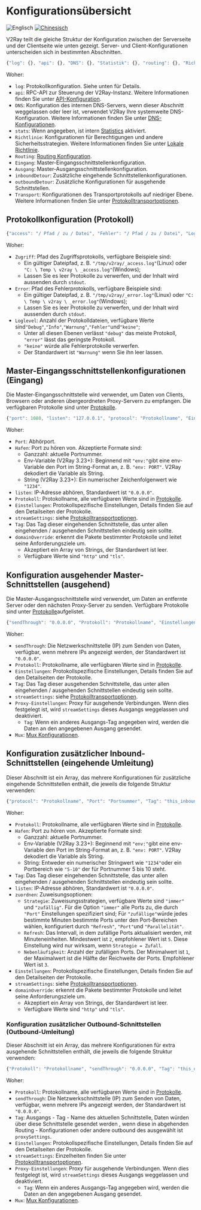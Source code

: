 # Konfigurationsübersicht

![Englisch](../resources/englishc.svg) [![Chinesisch](../resources/chinese.svg)](https://www.v2ray.com/chapter_02/01_overview.html)

V2Ray teilt die gleiche Struktur der Konfiguration zwischen der Serverseite und der Clientseite wie unten gezeigt. Server- und Client-Konfigurationen unterscheiden sich in bestimmten Abschnitten.

```javascript
{"log": {}, "api": {}, "DNS": {}, "Statistik": {}, "routing": {}, "Richtlinie": {}, "Inbound": {}, "outbound": {}, "inboundDetour": [], "outboundDetour": [], "Transport": {}}
```

Woher:

* `log`: Protokollkonfiguration. Siehe unten für Details.
* `api`: RPC-API zur Steuerung der V2Ray-Instanz. Weitere Informationen finden Sie unter [API-Konfiguration](api.md).
* `DNS`: Konfiguration des internen DNS-Servers, wenn dieser Abschnitt weggelassen oder leer ist, verwendet V2Ray Ihre systemweite DNS-Konfiguration. Weitere Informationen finden Sie unter [DNS-Konfigurationen](dns.md).
* `stats`: Wenn angegeben, ist intern [Statistics](stats.md) aktiviert.
* `Richtlinie`: Konfigurationen für Berechtigungen und andere Sicherheitsstrategien. Weitere Informationen finden Sie unter [Lokale Richtlinie](policy.md).
* `Routing`: [Routing Konfiguration](routing.md).
* `Eingang`: Master-Eingangsschnittstellenkonfiguration.
* `Ausgang`: Master-Ausgangsschnittstellenkonfiguration.
* `inboundDetour`: Zusätzliche eingehende Schnittstellenkonfigurationen.
* `outboundDetour`: Zusätzliche Konfigurationen für ausgehende Schnittstellen.
* `Transport`: Konfigurationen des Transportprotokolls auf niedriger Ebene. Weitere Informationen finden Sie unter [Protokolltransportoptionen](transport.md).

## Protokollkonfiguration (Protokoll)

```javascript
{"access": "/ Pfad / zu / Datei", "Fehler": "/ Pfad / zu / Datei", "Loglevel": "Warnung"}
```

Woher:

* `Zugriff`: Pfad des Zugriffsprotokolls, verfügbare Beispiele sind: 
  * Ein gültiger Dateipfad, z. B. `"/tmp/v2ray/_access.log"`(Linux) oder `"C: \ Temp \ v2ray \ _access.log"`(Windows);
  * Lassen Sie es leer Protokolle zu verwerfen, und der Inhalt wird aussenden durch `stdout`.
* `Error`: Pfad des Fehlerprotokolls, verfügbare Beispiele sind: 
  * Ein gültiger Dateipfad, z. B. `"/tmp/v2ray/_error.log"`(Linux) oder `"C: \ Temp \ v2ray \ _error.log"`(Windows);
  * Lassen Sie es leer Protokolle zu verwerfen, und der Inhalt wird aussenden durch `stdout`.
* `Loglevel`: Anzahl der Protokolldateien, verfügbare Werte sind`"Debug"`,`"Info"`,`"Warnung"`,`"Fehler"`und`"keine"`; 
  * Unter all diesen Ebenen verlässt `"debug"` das meiste Protokoll, `"error"` lässt das geringste Protokoll.
  * `"keine"` würde alle Fehlerprotokolle verwerfen.
  * Der Standardwert ist `"Warnung"` wenn Sie ihn leer lassen.

## Master-Eingangsschnittstellenkonfigurationen (Eingang)

Die Master-Eingangsschnittstelle wird verwendet, um Daten von Clients, Browsern oder anderen übergeordneten Proxy-Servern zu empfangen. Die verfügbaren Protokolle sind unter [Protokolle](02_protocols.md).

```javascript
{"port": 1080, "listen": "127.0.0.1", "protocol": "Protokollname", "Einstellungen": {}, "streamSettings": {}, "tag": "inbound_tag_name", "domainOverride" : ["http", "tls"]}
```

Woher:

* `Port`: Abhörport.
* `Hafen`: Port zu hören von. Akzeptierte Formate sind: 
  * Ganzzahl: aktuelle Portnummer.
  * Env-Variable (V2Ray 3.23+): Beginnend mit `"env:"`gibt eine env-Variable den Port im String-Format an, z. B. `"env: PORT"`. V2Ray dekodiert die Variable als String.
  * String (V2Ray 3.23+): Ein numerischer Zeichenfolgenwert wie `"1234"`.
* `listen`: IP-Adresse abhören, Standardwert ist `"0.0.0.0"`.
* `Protokoll`: Protokollname, alle verfügbaren Werte sind in [Protokolle](02_protocols.md).
* `Einstellungen`: Protokollspezifische Einstellungen, Details finden Sie auf den Detailseiten der Protokolle.
* `streamSettings`: siehe [Protokolltransportoptionen](05_transport.md).
* `Tag`: Das Tag dieser eingehenden Schnittstelle, das unter allen eingehenden / ausgehenden Schnittstellen eindeutig sein sollte.
* `domainOverride`: erkennt die Pakete bestimmter Protokolle und leitet seine Anforderungsziele um. 
  * Akzeptiert ein Array von Strings, der Standardwert ist leer.
  * Verfügbare Werte sind `"http"` und `"tls"`.

## Konfiguration ausgehender Master-Schnittstellen (ausgehend)

Die Master-Ausgangsschnittstelle wird verwendet, um Daten an entfernte Server oder den nächsten Proxy-Server zu senden. Verfügbare Protokolle sind unter [Protokolle](02_protocols.md)aufgelistet.

```javascript
{"sendThrough": "0.0.0.0", "Protokoll": "Protokollname", "Einstellungen": {}, "Tag": "this_outbound_tag_name", "streamSettings": {}, "proxySettings": {"tag": "another_outbound_tag_name"}, "mux": {}}
```

Woher:

* `sendThrough`: Die Netzwerkschnittstelle (IP) zum Senden von Daten, verfügbar, wenn mehrere IPs angezeigt werden, der Standardwert ist `"0.0.0.0"`.
* `Protokoll`: Protokollname, alle verfügbaren Werte sind in [Protokolle](02_protocols.md).
* `Einstellungen`: Protokollspezifische Einstellungen, Details finden Sie auf den Detailseiten der Protokolle.
* `Tag`: Das Tag dieser ausgehenden Schnittstelle, das unter allen eingehenden / ausgehenden Schnittstellen eindeutig sein sollte.
* `streamSettings`: siehe [Protokolltransportoptionen](05_transport.md).
* `Proxy-Einstellungen`: Proxy für ausgehende Verbindungen. Wenn dies festgelegt ist, wird `streamSettings` dieses Ausgangs weggelassen und deaktiviert. 
  * `Tag`: Wenn ein anderes Ausgangs-Tag angegeben wird, werden die Daten an den angegebenen Ausgang gesendet.
* `Mux`: [Mux Konfigurationen](mux.md).

## Konfiguration zusätzlicher Inbound-Schnittstellen (eingehende Umleitung)

Dieser Abschnitt ist ein Array, das mehrere Konfigurationen für zusätzliche eingehende Schnittstellen enthält, die jeweils die folgende Struktur verwenden:

```javascript
{"protocol": "Protokollname", "Port": "Portnummer", "Tag": "this_inbound_tag_name", "listen": "127.0.0.1", "allocate": {"strategie": "always", "refresh ": 5," Nebenläufigkeit ": 3}," Einstellungen ": {}," streamSettings ": {}," domainOverride ": [" http "," tls "]}
```

Woher:

* `Protokoll`: Protokollname, alle verfügbaren Werte sind in [Protokolle](02_protocols.md).
* `Hafen`: Port zu hören von. Akzeptierte Formate sind: 
  * Ganzzahl: aktuelle Portnummer.
  * Env-Variable (V2Ray 3.23+): Beginnend mit `"env:"`gibt eine env-Variable den Port im String-Format an, z. B. `"env: PORT"`. V2Ray dekodiert die Variable als String.
  * String: Entweder ein numerischer Stringwert wie `"1234"`oder ein Portbereich wie `"5-10"` der für Portnummer 5 bis 10 steht.
* `Tag`: Das Tag dieser eingehenden Schnittstelle, das unter allen eingehenden / ausgehenden Schnittstellen eindeutig sein sollte.
* `listen`: IP-Adresse abhören, Standardwert ist `"0.0.0.0"`.
* `zuordnen`: Zuweisungsoptionen: 
  * `Strategie`: Zuweisungsstrategien, verfügbare Werte sind `"immer"` und `"zufällig"`. Für die Option `"immer"` alle Ports zu, die durch `"Port"` Einstellungen spezifiziert sind; Für `"zufällige"`würde jedes bestimmte Minuten bestimmte Ports unter den Port-Bereichen wählen, konfiguriert durch `"Refresh"`, `"Port"`und `"Parallelität"`.
  * `Refresh`: Das Intervall, in dem zufällige Ports aktualisiert werden, mit Minuteneinheiten. Mindestwert ist `2`, empfohlener Wert ist `5`. Diese Einstellung wird nur wirksam, wenn `Strategie = Zufall`.
  * `Nebenläufigkeit`: Anzahl der zufälligen Ports. Der Minimalwert ist `1`, der Maximalwert ist die Hälfte der Reichweite der Ports. Empfohlener Wert ist `3`.
* `Einstellungen`: Protokollspezifische Einstellungen, Details finden Sie auf den Detailseiten der Protokolle.
* `streamSettings`: siehe [Protokolltransportoptionen](05_transport.md).
* `domainOverride`: erkennt die Pakete bestimmter Protokolle und leitet seine Anforderungsziele um. 
  * Akzeptiert ein Array von Strings, der Standardwert ist leer.
  * Verfügbare Werte sind `"http"` und `"tls"`.

### Konfiguration zusätzlicher Outbound-Schnittstellen (Outbound-Umleitung)

Dieser Abschnitt ist ein Array, das mehrere Konfigurationen für extra ausgehende Schnittstellen enthält, die jeweils die folgende Struktur verwenden:

```javascript
{"Protokoll": "Protokollname", "sendThrough": "0.0.0.0", "Tag": "this_outbound_tag_name", "Einstellungen": {}, "streamSettings": {}, "proxySettings": {"tag": "another_outbound_tag_name"}, "mux": {}}
```

Woher:

* `Protokoll`: Protokollname, alle verfügbaren Werte sind in [Protokolle](02_protocols.md).
* `sendThrough`: Die Netzwerkschnittstelle (IP) zum Senden von Daten, verfügbar, wenn mehrere IPs angezeigt werden, der Standardwert ist `"0.0.0.0"`.
* `Tag`: Ausgangs - Tag - Name des aktuellen Schnittstelle, Daten würden über diese Schnittstelle gesendet werden , wenn diese in abgehenden Routing - Konfigurationen oder andere outbound des ausgewählt ist `proxySettings`.
* `Einstellungen`: Protokollspezifische Einstellungen, Details finden Sie auf den Detailseiten der Protokolle.
* `streamSettings`: Einzelheiten finden Sie unter [Protokolltransportoptionen](05_transport.md).
* `Proxy-Einstellungen`: Proxy für ausgehende Verbindungen. Wenn dies festgelegt ist, wird `streamSettings` dieses Ausgangs weggelassen und deaktiviert. 
  * `Tag`: Wenn ein anderes Ausgangs-Tag angegeben wird, werden die Daten an den angegebenen Ausgang gesendet.
* `Mux`: [Mux Konfigurationen](mux.md).